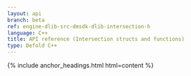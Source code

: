 ```yaml
---
layout: api
branch: beta
ref: engine-dlib-src-dmsdk-dlib-intersection-h
language: C++
title: API reference (Intersection structs and functions)
type: Defold C++
---
```

{% include anchor_headings.html html=content %}
